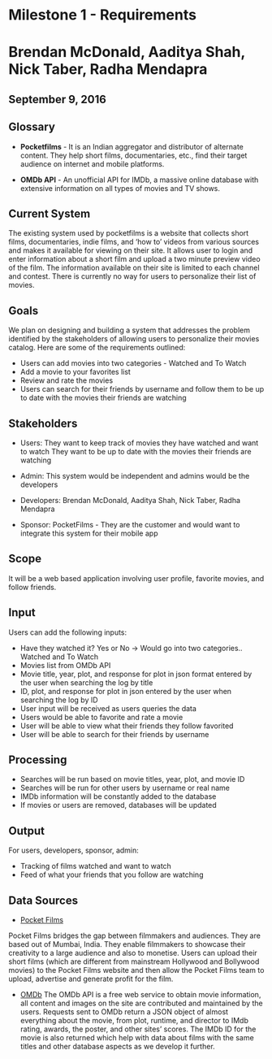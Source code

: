 # Milestone 1 - Requirements
# Brendan McDonald, Aaditya Shah, Nick Taber, Radha Mendapra
## September 9, 2016


## Glossary

* __Pocketfilms__ - It is an Indian aggregator and distributor of alternate content. They help short films, documentaries, etc., find their target audience on internet and mobile platforms.

* __OMDb API__ - An unofficial API for IMDb, a massive online database with extensive information on all types of movies and TV shows.

## Current System

The existing system used by pocketfilms is a website that collects short films, documentaries, indie films, and ‘how to’ videos from various sources and makes it available for viewing on their site. It allows user to login and enter information about a short film and upload a two minute preview video of the film. The information available on their site is limited to each channel and contest. There is currently no way for users to personalize their list of movies.

## Goals
We plan on designing and building a system that addresses the problem identified by the stakeholders of allowing users to personalize their movies catalog. Here are some of the requirements outlined:
* Users can add movies into two categories - Watched and To Watch
* Add a movie to your favorites list
* Review and rate the movies
* Users can search for their friends by username and follow them to be up to date with the movies their friends are watching


## Stakeholders

* Users:
 They want to keep track of movies they have watched and want to watch
 They want to be up to date with the movies their friends are watching

* Admin:
 This system would be independent and admins would be the developers

* Developers: 
 Brendan McDonald, Aaditya Shah, Nick Taber, Radha Mendapra

* Sponsor:
 PocketFilms - They are the customer and would want to integrate this system for their mobile app

## Scope
 It will be a web based application involving user profile, favorite movies, and follow friends.

## Input
Users can add the following inputs:
* Have they watched it? Yes or No -> Would go into two categories.. Watched and To Watch
* Movies list from OMDb API
* Movie title, year, plot, and response for plot in json format entered by the user when searching the log by title
* ID, plot, and response for plot in json entered by the user when searching the log by ID
* User input will be received as users queries the data
* Users would be able to favorite and rate a movie
* User will be able to view what their friends they follow favorited
* User will be able to search for their friends by username


## Processing
* Searches will be run based on movie titles, year, plot, and movie ID
* Searches will be run for other users by username or real name
* IMDb information will be constantly added to the database
* If movies or users are removed, databases will be updated

## Output
For users, developers, sponsor, admin:
 * Tracking of films watched and want to watch
 * Feed of what your friends that you follow are watching

## Data Sources
* [Pocket Films](http://pocketfilms.in/)

Pocket Films bridges the gap between filmmakers and audiences. They are based out of Mumbai, India. They enable filmmakers to showcase their creativity to a large audience and also to monetise. Users can upload their short films (which are different from mainstream Hollywood and Bollywood movies) to the Pocket Films website and then allow the Pocket Films team to upload, advertise and generate profit for the film.

* [OMDb](http://www.omdbapi.com) 
The OMDb API is a free web service to obtain movie information, all content and images on the site are contributed and maintained by the users. Requests sent to OMDb return a JSON object of almost everything about the movie, from plot, runtime, and director to IMdb rating, awards, the poster, and other sites’ scores. The IMDb ID for the movie is also returned which help with data about films with the same titles and other database aspects as we develop it further.
